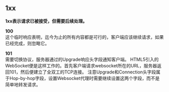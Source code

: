 ## 1xx    
**1xx表示请求已被接受，但需要后续处理。**

**100**     
这个临时响应表明，迄今为止的所有内容都是可行的，客户端应该继续请求，如果已经完成，则忽略它。

**101**     
需要切换协议，服务器通过的Upgrade响应头字段通知客户端。
HTML5引入的WebSocket便是这样工作的。首先客户端请求websocket所在的URL，服务器返回101，然后便建立了全双工的TCP连接。 注意Upgrade和Connection头字段属于Hop-by-hop字段，设置Websocket代理时需要继续设置这两个字段，而不是简单地转发请求。
